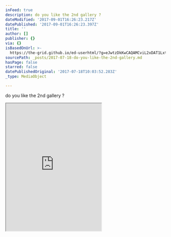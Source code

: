 ```yaml
---
inFeed: true
description: do you like the 2nd gallery ?
dateModified: '2017-09-01T16:26:23.217Z'
datePublished: '2017-09-01T16:26:23.397Z'
title: ''
author: []
publisher: {}
via: {}
isBasedOnUrl: >-
  https://the-grid.github.io/ed-userhtml/?g=eJwtzDkKwCAQAMCviL2xDAT1Lxtv8MLdBPx9LNIPo1x-mS2AqHm4he21-kbImQMCkaYPmieigZeUlHyc2R2QZV0RSvFz_bA9dXSknZzcKLlT8wGuih-g
sourcePath: _posts/2017-07-18-do-you-like-the-2nd-gallery.md
hasPage: false
starred: false
datePublishedOriginal: '2017-07-18T10:03:52.283Z'
_type: MediaObject

---
```

do you like the 2nd gallery ?

<iframe src="https://the-grid.github.io/ed-userhtml/?g=eJxNkcFugzAQRO98hUXVBKRghyihTYEcIlVVLzn1VlWVYy9gAjayTVpU9d9rEiL15vU8ze7OZlyckeC5XxwjrZT1dxlxXzsvM0yLzu6CopfMCiUDvkBm4dgQ_XgInalGtauL2qAccVyCfW6gBWnNfnij5YG2EJjwffmROloUKPjP7IdXHjirEGmwvZYjMxkxDdTCxDmH1AlYcKcJfsWw0cyVPiFMSQnM4oIyOCp1whIsAfn5sieGn3Bt7r6LY9vk8ewM2rgl8vMKb2e06155vl2uknizXieb5DFJYn80d9vgjmrX-aA4YCENaLuHQmkIpm3D1PsNuGL9ON8Cza85zd3rNkVUG9d9HoZpRqYUvWzMmTXUmEvUTLWXqHzEqaVRpaHI_crazjwRYisoteCYCtIOJW0a0APhKhpUHzXiBJEDopXk0aRNJrJvO2Wsa_Dgoy_BbZX78XJ5fzvpH8WaoQg" height="400" style=""></iframe>